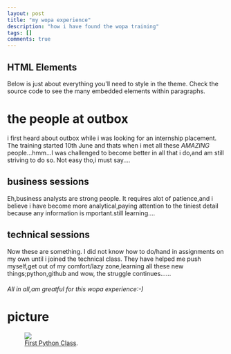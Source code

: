```yaml
---
layout: post
title: "my wopa experience"
description: "how i have found the wopa training"
tags: []
comments: true
---
```


## HTML Elements

Below is just about everything you'll need to style in the theme. Check the source code to see the many embedded elements within paragraphs.

# the people at outbox
i first heard about outbox while i was looking for an internship placement. The training started 10th June and thats when i met all these *AMAZING* people...hmm...I was challenged to become better in all that i do,and am still striving to do so. Not easy tho,i must say....


## business sessions
Eh,business analysts are strong people. It requires alot of patience,and i believe i have become more analytical,paying attention to the tiniest detail because any information is mportant.still learning....

## technical sessions
Now these are something. I did not know how to do/hand in assignments on my own until i joined the technical class. They have helped me push myself,get out of my comfort/lazy zone,learning all these new things;python,github and wow, the struggle continues...... 

###### All in all,am greatful for this wopa experience:-) 



# picture

<figure>
	<a href="http://wopaoutbox.github.io/images/sad_eggs.jpg
"><img src="http://wopaoutbox.github.io/images/WP_20140314_007.jpg
"></a>
	<figcaption><a href="http://wopaoutbox.github.io/images/WP_20140314_007.jpg
" title="First Python Clas">First Python Class</a>.</figcaption>
</figure>